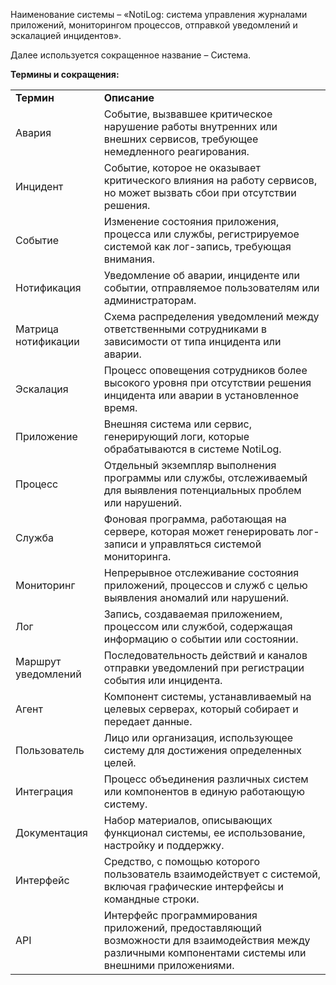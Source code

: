 Наименование системы – «NotiLog: система управления журналами приложений, мониторингом процессов, отправкой уведомлений и эскалацией инцидентов».

Далее используется сокращенное название – Система.

**Термины и сокращения:**

<table><tbody><tr><td><strong>Термин</strong></td><td><strong>Описание</strong></td></tr><tr><td>Авария</td><td>Событие, вызвавшее критическое нарушение работы внутренних или внешних сервисов, требующее немедленного реагирования.</td></tr><tr><td>Инцидент</td><td>Событие, которое не оказывает критического влияния на работу сервисов, но может вызвать сбои при отсутствии решения.</td></tr><tr><td>Событие</td><td>Изменение состояния приложения, процесса или службы, регистрируемое системой как лог-запись, требующая внимания.</td></tr><tr><td>Нотификация</td><td>Уведомление об аварии, инциденте или событии, отправляемое пользователям или администраторам.</td></tr><tr><td>Матрица нотификации</td><td>Схема распределения уведомлений между ответственными сотрудниками в зависимости от типа инцидента или аварии.</td></tr><tr><td>Эскалация</td><td>Процесс оповещения сотрудников более высокого уровня при отсутствии решения инцидента или аварии в установленное время.</td></tr><tr><td>Приложение</td><td>Внешняя система или сервис, генерирующий логи, которые обрабатываются в системе NotiLog.</td></tr><tr><td>Процесс</td><td>Отдельный экземпляр выполнения программы или службы, отслеживаемый для выявления потенциальных проблем или нарушений.</td></tr><tr><td>Служба</td><td>Фоновая программа, работающая на сервере, которая может генерировать лог-записи и управляться системой мониторинга.</td></tr><tr><td>Мониторинг</td><td>Непрерывное отслеживание состояния приложений, процессов и служб с целью выявления аномалий или нарушений.</td></tr><tr><td>Лог</td><td>Запись, создаваемая приложением, процессом или службой, содержащая информацию о событии или состоянии.</td></tr><tr><td>Маршрут уведомлений</td><td>Последовательность действий и каналов отправки уведомлений при регистрации события или инцидента.</td></tr><tr><td>Агент</td><td>Компонент системы, устанавливаемый на целевых серверах, который собирает и передает данные.</td></tr><tr><td>Пользователь</td><td>Лицо или организация, использующее систему для достижения определенных целей.</td></tr><tr><td>Интеграция</td><td>Процесс объединения различных систем или компонентов в единую работающую систему.</td></tr><tr><td>Документация</td><td>Набор материалов, описывающих функционал системы, ее использование, настройку и поддержку.</td></tr><tr><td>Интерфейс</td><td>Средство, с помощью которого пользователь взаимодействует с системой, включая графические интерфейсы и командные строки.</td></tr><tr><td>API</td><td>Интерфейс программирования приложений, предоставляющий возможности для взаимодействия между различными компонентами системы или внешними приложениями.</td></tr></tbody></table>